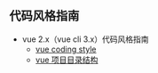## 代码风格指南

* vue 2.x（vue cli 3.x）代码风格指南
  * [vue coding style](./docs/vue-code-style.md)
  * [vue 项目目录结构](./docs/vue-project-directory-style.md)
